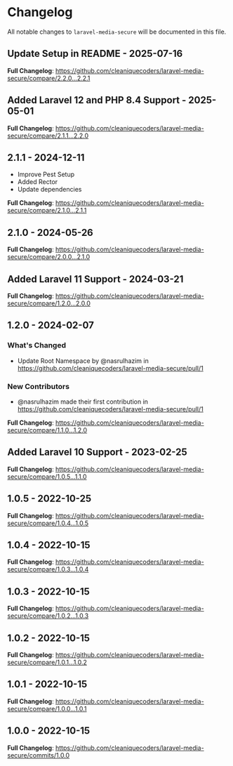 # Changelog

All notable changes to `laravel-media-secure` will be documented in this file.

## Update Setup in README - 2025-07-16

**Full Changelog**: https://github.com/cleaniquecoders/laravel-media-secure/compare/2.2.0...2.2.1

## Added Laravel 12 and PHP 8.4 Support - 2025-05-01

**Full Changelog**: https://github.com/cleaniquecoders/laravel-media-secure/compare/2.1.1...2.2.0

## 2.1.1 - 2024-12-11

- Improve Pest Setup
- Added Rector
- Update dependencies

**Full Changelog**: https://github.com/cleaniquecoders/laravel-media-secure/compare/2.1.0...2.1.1

## 2.1.0 - 2024-05-26

**Full Changelog**: https://github.com/cleaniquecoders/laravel-media-secure/compare/2.0.0...2.1.0

## Added Laravel 11 Support - 2024-03-21

**Full Changelog**: https://github.com/cleaniquecoders/laravel-media-secure/compare/1.2.0...2.0.0

## 1.2.0 - 2024-02-07

### What's Changed

* Update Root Namespace by @nasrulhazim in https://github.com/cleaniquecoders/laravel-media-secure/pull/1

### New Contributors

* @nasrulhazim made their first contribution in https://github.com/cleaniquecoders/laravel-media-secure/pull/1

**Full Changelog**: https://github.com/cleaniquecoders/laravel-media-secure/compare/1.1.0...1.2.0

## Added Laravel 10 Support - 2023-02-25

**Full Changelog**: https://github.com/cleaniquecoders/laravel-media-secure/compare/1.0.5...1.1.0

## 1.0.5 - 2022-10-25

**Full Changelog**: https://github.com/cleaniquecoders/laravel-media-secure/compare/1.0.4...1.0.5

## 1.0.4 - 2022-10-15

**Full Changelog**: https://github.com/cleaniquecoders/laravel-media-secure/compare/1.0.3...1.0.4

## 1.0.3 - 2022-10-15

**Full Changelog**: https://github.com/cleaniquecoders/laravel-media-secure/compare/1.0.2...1.0.3

## 1.0.2 - 2022-10-15

**Full Changelog**: https://github.com/cleaniquecoders/laravel-media-secure/compare/1.0.1...1.0.2

## 1.0.1 - 2022-10-15

**Full Changelog**: https://github.com/cleaniquecoders/laravel-media-secure/compare/1.0.0...1.0.1

## 1.0.0 - 2022-10-15

**Full Changelog**: https://github.com/cleaniquecoders/laravel-media-secure/commits/1.0.0
